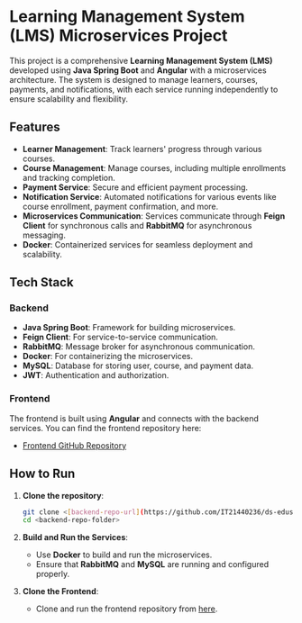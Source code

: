 


# Learning Management System (LMS) Microservices Project

This project is a comprehensive **Learning Management System (LMS)** developed using **Java Spring Boot** and **Angular** with a microservices architecture. The system is designed to manage learners, courses, payments, and notifications, with each service running independently to ensure scalability and flexibility. 

## Features
- **Learner Management**: Track learners' progress through various courses.
- **Course Management**: Manage courses, including multiple enrollments and tracking completion.
- **Payment Service**: Secure and efficient payment processing.
- **Notification Service**: Automated notifications for various events like course enrollment, payment confirmation, and more.
- **Microservices Communication**: Services communicate through **Feign Client** for synchronous calls and **RabbitMQ** for asynchronous messaging.
- **Docker**: Containerized services for seamless deployment and scalability.

## Tech Stack
### Backend
- **Java Spring Boot**: Framework for building microservices.
- **Feign Client**: For service-to-service communication.
- **RabbitMQ**: Message broker for asynchronous communication.
- **Docker**: For containerizing the microservices.
- **MySQL**: Database for storing user, course, and payment data.
- **JWT**: Authentication and authorization.

### Frontend
The frontend is built using **Angular** and connects with the backend services. You can find the frontend repository here:
- [Frontend GitHub Repository](https://github.com/IT21307058/ds_frontend/tree/develop)

## How to Run

1. **Clone the repository**:
   ```bash
   git clone <[backend-repo-url](https://github.com/IT21440236/ds-edustack-main/)>
   cd <backend-repo-folder>
   ```

2. **Build and Run the Services**:
   - Use **Docker** to build and run the microservices.
   - Ensure that **RabbitMQ** and **MySQL** are running and configured properly.

3. **Clone the Frontend**:
   - Clone and run the frontend repository from [here](https://github.com/IT21307058/ds_frontend/tree/develop).

